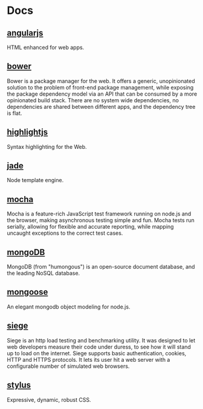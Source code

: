 Docs
====

[angularjs](http://angularjs.org/)
----------------------------------
HTML enhanced for web apps.

[bower](http://bower.io/)
-------------------------
Bower is a package manager for the web. It offers a generic, unopinionated solution to the problem of front-end package management, while exposing the package dependency model via an API that can be consumed by a more opinionated build stack. There are no system wide dependencies, no dependencies are shared between different apps, and the dependency tree is flat.

[highlightjs](http://highlightjs.org/)
--------------------------------------
Syntax highlighting for the Web.

[jade](http://jade-lang.com/)
-----------------------------
Node template engine.

[mocha](http://visionmedia.github.io/mocha/)
--------------------------------------------
Mocha is a feature-rich JavaScript test framework running on node.js and the browser, making asynchronous testing simple and fun. Mocha tests run serially, allowing for flexible and accurate reporting, while mapping uncaught exceptions to the correct test cases.

[mongoDB](https://www.mongodb.org/)
-----------------------------------
MongoDB (from "humongous") is an open-source document database, and the leading NoSQL database.

[mongoose](http://mongoosejs.com/)
----------------------------------
An elegant mongodb object modeling for node.js.

[siege](http://www.joedog.org/siege-home/)
------------------------------------------
Siege is an http load testing and benchmarking utility. It was designed to let web developers measure their code under duress, to see how it will stand up to load on the internet. Siege supports basic authentication, cookies, HTTP and HTTPS protocols. It lets its user hit a web server with a configurable number of simulated web browsers.

[stylus](http://learnboost.github.io/stylus/)
---------------------------------------------
Expressive, dynamic, robust CSS.


